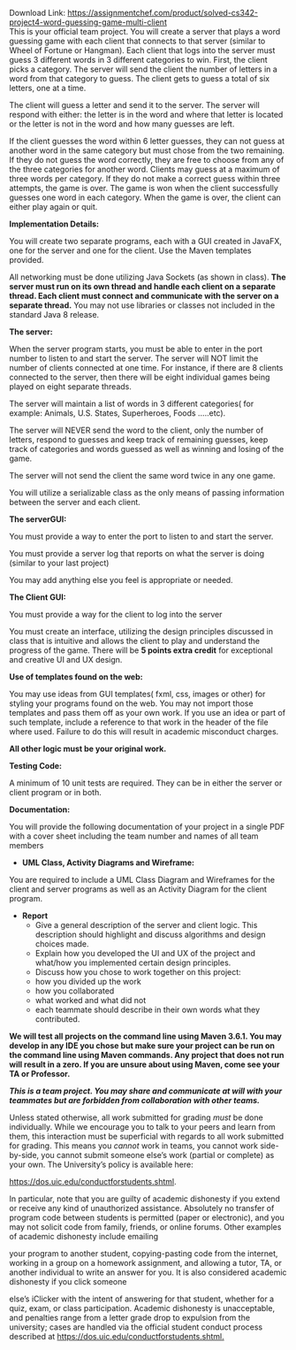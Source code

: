 Download Link: https://assignmentchef.com/product/solved-cs342-project4-word-guessing-game-multi-client
<br>
This is your official team project. You will create a server that plays a word guessing game with each client that connects to that server (similar to Wheel of Fortune or Hangman). Each client that logs into the server must guess 3 different words in 3 different categories to win. First, the client picks a category. The server will send the client the number of letters in a word from that category to guess. The client gets to guess a total of six letters, one at a time.

The client will guess a letter and send it to the server. The server will respond with either: the letter is in the word and where that letter is located or the letter is not in the word and how many guesses are left.

If the client guesses the word within 6 letter guesses, they can not guess at another word in the same category but must chose from the two remaining. If they do not guess the word correctly, they are free to choose from any of the three categories for another word. Clients may guess at a maximum of three words per category. If they do not make a correct guess within three attempts, the game is over. The game is won when the client successfully guesses one word in each category. When the game is over, the client can either play again or quit.

<strong>Implementation Details:</strong>

You will create two separate programs, each with a GUI created in JavaFX, one for the server and one for the client. Use the Maven templates provided.

All networking must be done utilizing Java Sockets (as shown in class). <strong>The server must run on its own thread and handle each client on a separate thread. Each client must connect and communicate with the server on a separate thread.</strong> You may not use libraries or classes not included in the standard Java 8 release.

<strong>The server:</strong>

When the server program starts, you must be able to enter in the port number to listen to and start the server. The server will NOT limit the number of clients connected at one time. For instance, if there are 8 clients connected to the server, then there will be eight individual games being played on eight separate threads.

The server will maintain a list of words in 3 different categories( for example: Animals, U.S. States, Superheroes, Foods …..etc).

The server will NEVER send the word to the client, only the number of letters, respond to guesses and keep track of remaining guesses, keep track of categories and words guessed as well as winning and losing of the game.

The server will not send the client the same word twice in any one game.

You will utilize a serializable class as the only means of passing information between the server and each client.

<strong>The serverGUI:</strong>

You must provide a way to enter the port to listen to and start the server.

You must provide a server log that reports on what the server is doing (similar to your last project)

You may add anything else you feel is appropriate or needed.

<strong>The Client GUI:</strong>

You must provide a way for the client to log into the server

You must create an interface, utilizing the design principles discussed in class that is intuitive and allows the client to play and understand the progress of the game. There will be <strong>5 points extra credit</strong> for exceptional and creative UI and UX design.

<strong>Use of templates found on the web: </strong>

You may use ideas from GUI templates( fxml, css, images or other) for styling your programs found on the web. You may not import those templates and pass them off as your own work. If you use an idea or part of such template, include a reference to that work in the header of the file where used. Failure to do this will result in academic misconduct charges.

<strong>All other logic must be your original work.</strong>

<strong>Testing Code: </strong>

A minimum of 10 unit tests are required. They can be in either the server or client program or in both.

<strong>Documentation:</strong>

You will provide the following documentation of your project in a single PDF with a cover sheet including the team number and names of all team members

<ul>

 <li><strong>UML Class, Activity Diagrams and Wireframe: </strong></li>

</ul>

You are required to include a UML Class Diagram and Wireframes for the client and server programs as well as an Activity Diagram for the client program.

<ul>

 <li><strong>Report</strong>

  <ul>

   <li>Give a general description of the server and client logic. This description should highlight and discuss algorithms and design choices made.</li>

   <li>Explain how you developed the UI and UX of the project and what/how you implemented certain design principles.</li>

   <li>Discuss how you chose to work together on this project:</li>

   <li>how you divided up the work</li>

   <li>how you collaborated</li>

   <li>what worked and what did not</li>

   <li>each teammate should describe in their own words what they contributed.</li>

  </ul></li>

</ul>

<strong>We will test all projects on the command line using Maven 3.6.1. You may develop in any IDE you chose but make sure your project can be run on the command line using Maven commands. Any project that does not run will result in a zero. If you are unsure about using Maven, come see your TA or Professor. </strong>

<strong><em>This is a team project. You may share and communicate at will with your teammates but are forbidden from collaboration with other teams. </em></strong>

Unless stated otherwise, all work submitted for grading *must* be done individually.  While we encourage you to talk to your peers and learn from them, this interaction must be superficial with regards to all work submitted for grading.  This means you *cannot* work in teams, you cannot work side-by-side, you cannot submit someone else’s work (partial or complete) as your own.  The University’s policy is available here:

<a href="https://dos.uic.edu/conductforstudents.shtml">https://dos.uic.edu/conductforstudents.shtml</a>.

In particular, note that you are guilty of academic dishonesty if you extend or receive any kind of unauthorized assistance.  Absolutely no transfer of program code between students is permitted (paper or electronic), and you may not solicit code from family, friends, or online forums.  Other examples of academic dishonesty include emailing

your program to another student, copying-pasting code from the internet, working in a group on a homework assignment, and allowing a tutor, TA, or another individual to write an answer for you.  It is also considered academic dishonesty if you click someone

else’s iClicker with the intent of answering for that student, whether for a quiz, exam, or class participation.  Academic dishonesty is unacceptable, and penalties range from a letter grade drop to expulsion from the university; cases are handled via the official student conduct process described at <a href="https://dos.uic.edu/conductforstudents.shtml">https://dos.uic.edu/conductforstudents.shtml</a><a href="https://dos.uic.edu/conductforstudents.shtml">.</a>